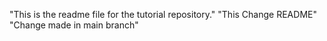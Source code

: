 "This is the readme file for the tutorial repository."
"This Change README"
"Change made in main branch"
